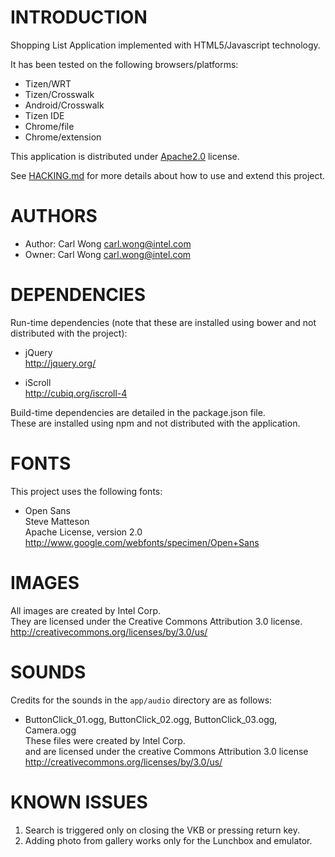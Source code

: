 # INTRODUCTION
Shopping List Application implemented with HTML5/Javascript technology.

It has been tested on the following browsers/platforms:
* Tizen/WRT
* Tizen/Crosswalk
* Android/Crosswalk
* Tizen IDE
* Chrome/file
* Chrome/extension

This application is distributed under [Apache2.0](http://www.apache.org/licenses/LICENSE-2.0.html) license.

See [HACKING.md](https://github.com/01org/webapps-shopping-list/blob/master/HACKING.md) for more details about how to use and extend this project.

# AUTHORS
* Author: Carl Wong <carl.wong@intel.com>
* Owner: Carl Wong <carl.wong@intel.com>

# DEPENDENCIES
Run-time dependencies (note that these are installed using bower and not distributed with the project):

* jQuery<br/>
http://jquery.org/

* iScroll<br/>
http://cubiq.org/iscroll-4

Build-time dependencies are detailed in the package.json file.<br/>
These are installed using npm and not distributed with the application.

# FONTS
This project uses the following fonts:

* Open Sans<br/>
Steve Matteson<br/>
Apache License, version 2.0<br/>
http://www.google.com/webfonts/specimen/Open+Sans

# IMAGES
All images are created by Intel Corp.<br/>
They are licensed under the Creative Commons Attribution 3.0 license.<br/>
http://creativecommons.org/licenses/by/3.0/us/

# SOUNDS
Credits for the sounds in the `app/audio` directory are as follows:

* ButtonClick_01.ogg, ButtonClick_02.ogg, ButtonClick_03.ogg, Camera.ogg<br/>
These files were created by Intel Corp.<br/>
and are licensed under the creative Commons Attribution 3.0 license<br/>
http://creativecommons.org/licenses/by/3.0/us/

# KNOWN ISSUES
1) Search is triggered only on closing the VKB or pressing return key.
2) Adding photo from gallery works only for the Lunchbox and emulator.
